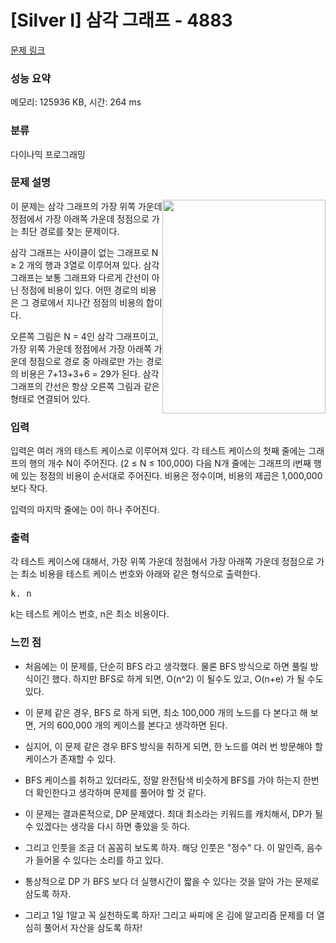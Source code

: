 # [Silver I] 삼각 그래프 - 4883 

[문제 링크](https://www.acmicpc.net/problem/4883) 

### 성능 요약

메모리: 125936 KB, 시간: 264 ms

### 분류

다이나믹 프로그래밍

### 문제 설명

<p><img alt="" src="" style="float:right; height:342px; width:261px">이 문제는 삼각 그래프의 가장 위쪽 가운데 정점에서 가장 아래쪽 가운데 정점으로 가는 최단 경로를 찾는 문제이다.</p>

<p>삼각 그래프는 사이클이 없는 그래프로 N ≥ 2 개의 행과 3열로 이루어져 있다. 삼각 그래프는 보통 그래프와 다르게 간선이 아닌 정점에 비용이 있다. 어떤 경로의 비용은 그 경로에서 지나간 정점의 비용의 합이다.</p>

<p>오른쪽 그림은 N = 4인 삼각 그래프이고, 가장 위쪽 가운데 정점에서 가장 아래쪽 가운데 정점으로 경로 중 아래로만 가는 경로의 비용은 7+13+3+6 = 29가 된다. 삼각 그래프의 간선은 항상 오른쪽 그림과 같은 형태로 연결되어 있다.</p>

### 입력 

 <p>입력은 여러 개의 테스트 케이스로 이루어져 있다. 각 테스트 케이스의 첫째 줄에는 그래프의 행의 개수 N이 주어진다. (2 ≤ N ≤ 100,000) 다음 N개 줄에는 그래프의 i번째 행에 있는 정점의 비용이 순서대로 주어진다. 비용은 정수이며, 비용의 제곱은 1,000,000보다 작다.</p>

<p>입력의 마지막 줄에는 0이 하나 주어진다.</p>

### 출력 

 <p>각 테스트 케이스에 대해서, 가장 위쪽 가운데 정점에서 가장 아래쪽 가운데 정점으로 가는 최소 비용을 테스트 케이스 번호와 아래와 같은 형식으로 출력한다.</p>

<pre>k. n</pre>

<p>k는 테스트 케이스 번호, n은 최소 비용이다.</p>

### 느낀 점

- 처음에는 이 문제를, 단순히 BFS 라고 생각했다. 물론 BFS 방식으로 하면 풀릴 방식이긴 했다. 하지만 BFS로 하게 되면, O(n^2) 이 될수도 있고, O(n+e) 가 될 수도 있다.
- 이 문제 같은 경우, BFS 로 하게 되면, 최소 100,000 개의 노드를 다 본다고 해 보면, 거의 600,000 개의 케이스를 본다고 생각하면 된다.
- 심지어, 이 문제 같은 경우 BFS 방식을 취하게 되면, 한 노드를 여러 번 방문해야 할 케이스가 존재할 수 있다.
- BFS 케이스를 취하고 있더라도, 정말 완전탐색 비슷하게 BFS를 가야 하는지 한번 더 확인한다고 생각하며 문제를 풀어야 할 것 같다.

- 이 문제는 결과론적으로, DP 문제였다. 최대 최소라는 키워드를 캐치해서, DP가 될 수 있겠다는 생각을 다시 하면 좋았을 듯 하다.
- 그리고 인풋을 조금 더 꼼꼼히 보도록 하자. 해당 인풋은 "정수" 다. 이 말인즉, 음수가 들어올 수 있다는 소리를 하고 있다.
- 통상적으로 DP 가 BFS 보다 더 실행시간이 짧을 수 있다는 것을 알아 가는 문제로 삼도록 하자.
- 그리고 1일 1알고 꼭 실천하도록 하자! 그리고 싸피에 온 김에 알고리즘 문제를 더 열심히 풀어서 자산을 삼도록 하자!
